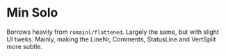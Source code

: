 Min Solo
========

Borrows heavily from `romainl/flattened`. Largely the same, but with slight UI tweks. Mainly, making the LineNr, Comments, StatusLine and VertSplit more subtle.

